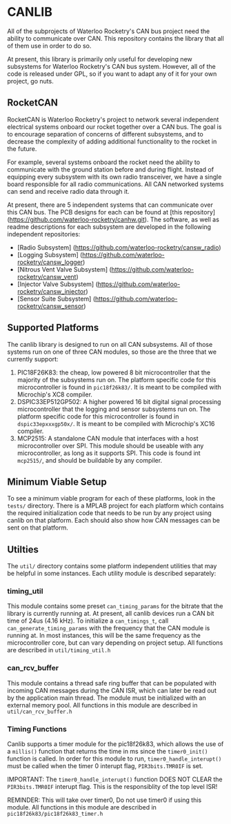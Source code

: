 # CANLIB

All of the subprojects of Waterloo Rocketry's CAN bus project need the
ability to communicate over CAN. This repository contains the library that all
of them use in order to do so.

At present, this library is primarily only useful for developing new subsystems
for Waterloo Rocketry's CAN bus system. However, all of the code is released
under GPL, so if you want to adapt any of it for your own project, go nuts.

## RocketCAN

RocketCAN is Waterloo Rocketry's project to network several independent electrical
systems onboard our rocket together over a CAN bus. The goal is to encourage
separation of concerns of different subsystems, and to decrease the complexity
of adding additional functionality to the rocket in the future.

For example, several systems onboard the rocket need the ability to communicate
with the ground station before and during flight. Instead of equipping every
subsystem with its own radio transceiver, we have a single board responsible for
all radio communications. All CAN networked systems can send and receive radio
data through it.

At present, there are 5 independent systems that can communicate over this
CAN bus. The PCB designs for each can be found at [this repository]
(https://github.com/waterloo-rocketry/canhw.git). The software, as well as
readme descriptions for each subsystem are developed in the following
independent repositories:

* [Radio Subsystem] (https://github.com/waterloo-rocketry/cansw_radio)
* [Logging Subsystem] (https://github.com/waterloo-rocketry/cansw_logger)
* [Nitrous Vent Valve Subsystem] (https://github.com/waterloo-rocketry/cansw_vent)
* [Injector Valve Subsystem] (https://github.com/waterloo-rocketry/cansw_injector)
* [Sensor Suite Subsystem] (https://github.com/waterloo-rocketry/cansw_sensor)

## Supported Platforms

The canlib library is designed to run on all CAN subsystems. All of those systems
run on one of three CAN modules, so those are the three that we currently support:

1. PIC18F26K83: the cheap, low powered 8 bit microcontroller that the majority
of the subsystems run on. The platform specific code for this microcontroller is
found in `pic18f26k83/`. It is meant to be compiled with Microchip's XC8
compiler.
2. DSPIC33EP512GP502: A higher powered 16 bit digital signal processing
microcontroller that the logging and sensor subsystems run on. The platform
specific code for this microcontroller is found in `dspic33epxxxgp50x/`. It is
meant to be compiled with Microchip's XC16 compiler.
3. MCP2515: A standalone CAN module that interfaces with a host microcontroller
over SPI. This module should be useable with any microcontroller, as long as it
supports SPI. This code is found int `mcp2515/`, and should be buildable by any
compiler.

## Minimum Viable Setup

To see a minimum viable program for each of these platforms, look in the
`tests/` directory. There is a MPLAB project for each platform which contains
the required initialization code that needs to be run by any project using
canlib on that platform. Each should also show how CAN messages can be sent on
that platform.

## Utilties

The `util/` directory contains some platform independent utilities that may be
helpful in some instances. Each utility module is described separately:

### timing\_util

This module contains some preset `can_timing_params` for the bitrate that the
library is currently running at. At present, all canlib devices run a CAN bit
time of 24us (4.16 kHz). To initialize a `can_timings_t`, call
`can_generate_timing_params` with the frequency that the CAN module is running
at. In most instances, this will be the same frequency as the microcontroller
core, but can vary depending on project setup. All functions are described in
`util/timing_util.h`

### can\_rcv\_buffer

This module contains a thread safe ring buffer that can be populated with
incoming CAN messages during the CAN ISR, which can later be read out by the
application main thread. The module must be initialized with an external memory
pool. All functions in this module are described in `util/can_rcv_buffer.h`

### Timing Functions

Canlib supports a timer module for the pic18f26k83, which allows the use of a 
`millis()` function that returns the time in ms since the `timer0_init()` 
function is called. In order for this module to run, `timer0_handle_interupt()` 
must be called when the timer 0 interupt flag, `PIR3bits.TMR0IF` is set.

IMPORTANT: The `timer0_handle_interupt()` function DOES NOT CLEAR the 
`PIR3bits.TMR0IF` interupt flag. This is the responsiblity of the top level ISR!

REMINDER: This will take over timer0, Do not use timer0 if using this module.
 All functions in this module are described in `pic18f26k83/pic18f26k83_timer.h`
